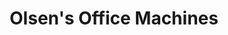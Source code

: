 ---
title: "Olsen's Office Machines"
url: /rice-lake/olsens-office-machines/
shop: office supplies
---